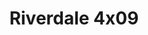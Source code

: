 ---
layout: episodio
title: "Riverdale 4x09"
url_serie_padre: 'riverdale-temporada-4'
category: 'series'
capitulo: 'yes'
anio: '2019'
prev: 'capitulo-8'
proximo: ''
sandbox: allow-same-origin allow-forms
idioma: 'Subtitulado'
reproductor: 'fembed'
calidad: 'Full HD'
subtitulo: 'si'
archivo: 'riverdale4x05.vtt'
reproductores: ["https://api.cuevana3.io/olpremium/gd.php?file=ek5lbm9xYWNrS0xZMW1HaG84ZlAzOVBFbDZLbHg4N2MyZEJobGFMUGtOalJ4WmlXWXBmSXhOS1lhSitKbXRpag","https://player.openplay.vip/player.php?id=MTQzODA&sub=https://sub.cuevana2.io/vtt-sub/sub7/Riverdale.4x09.vtt","https://api.cuevana3.io/stream/index.php?file=ek5lbm9xYWNrS0xYMTZLa2xNbkdvY3ZTb3BtZng4TGp6ZFpobGFMUGtOVEx6SitYWU5YTTdORE1vWmRnbEpham5KTmtZSlRTMGViVTBxZGdsdEhPb3RqWGFHWmxrcFNxbXNLR2gzV3l3THVvd29aaVo4R21vNTJSb0tKbm9kSGkxOWVTcHF6U3hyRFh5S1dibUE9PQ"]
tags:
- Drama
---